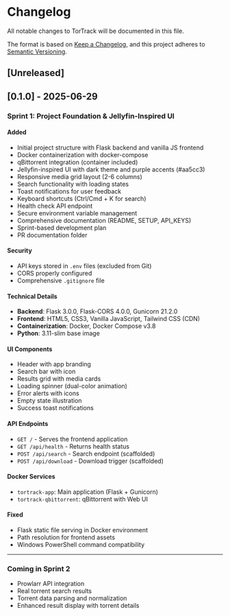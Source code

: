 # Changelog

All notable changes to TorTrack will be documented in this file.

The format is based on [Keep a Changelog](https://keepachangelog.com/en/1.0.0/),
and this project adheres to [Semantic Versioning](https://semver.org/spec/v2.0.0.html).

## [Unreleased]

## [0.1.0] - 2025-06-29

### Sprint 1: Project Foundation & Jellyfin-Inspired UI

#### Added
- Initial project structure with Flask backend and vanilla JS frontend
- Docker containerization with docker-compose
- qBittorrent integration (container included)
- Jellyfin-inspired UI with dark theme and purple accents (#aa5cc3)
- Responsive media grid layout (2-6 columns)
- Search functionality with loading states
- Toast notifications for user feedback
- Keyboard shortcuts (Ctrl/Cmd + K for search)
- Health check API endpoint
- Secure environment variable management
- Comprehensive documentation (README, SETUP, API_KEYS)
- Sprint-based development plan
- PR documentation folder

#### Security
- API keys stored in `.env` files (excluded from Git)
- CORS properly configured
- Comprehensive `.gitignore` file

#### Technical Details
- **Backend**: Flask 3.0.0, Flask-CORS 4.0.0, Gunicorn 21.2.0
- **Frontend**: HTML5, CSS3, Vanilla JavaScript, Tailwind CSS (CDN)
- **Containerization**: Docker, Docker Compose v3.8
- **Python**: 3.11-slim base image

#### UI Components
- Header with app branding
- Search bar with icon
- Results grid with media cards
- Loading spinner (dual-color animation)
- Error alerts with icons
- Empty state illustration
- Success toast notifications

#### API Endpoints
- `GET /` - Serves the frontend application
- `GET /api/health` - Returns health status
- `POST /api/search` - Search endpoint (scaffolded)
- `POST /api/download` - Download trigger (scaffolded)

#### Docker Services
- `tortrack-app`: Main application (Flask + Gunicorn)
- `tortrack-qbittorrent`: qBittorrent with Web UI

#### Fixed
- Flask static file serving in Docker environment
- Path resolution for frontend assets
- Windows PowerShell command compatibility

---

### Coming in Sprint 2
- Prowlarr API integration
- Real torrent search results
- Torrent data parsing and normalization
- Enhanced result display with torrent details 